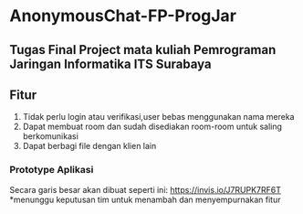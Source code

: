 # AnonymousChat-FP-ProgJar
Tugas Final Project mata kuliah Pemrograman Jaringan Informatika ITS Surabaya
---
## Fitur
1. Tidak perlu login atau verifikasi,user bebas menggunakan nama mereka
1. Dapat membuat room dan sudah disediakan room-room untuk saling berkomunikasi
1. Dapat berbagi file dengan klien lain

### Prototype Aplikasi
Secara garis besar akan dibuat seperti ini: https://invis.io/J7RUPK7RF6T
*menunggu keputusan tim untuk menambah dan menyempurnakan fitur
